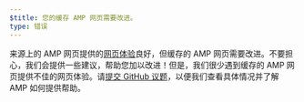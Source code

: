 ```yaml
---
$title: 您的缓存 AMP 网页需要改进。
type: 错误
---
```


来源上的 AMP 网页提供的[网页体验](https://developers.google.com/search/docs/guides/page-experience)良好，但缓存的 AMP 网页需要改进。不要担心，我们会提供一些建议，帮助您加以改进！但是，我们很少遇到缓存的 AMP 网页提供不佳的网页体验。请[提交 GitHub 议题](https://github.com/ampproject/amphtml/issues/new?assignees=&labels=Type:+Page+experience&template=page-experience.md&title=Page+experience+issue)，以便我们查看具体情况并了解 AMP 如何提供帮助。
